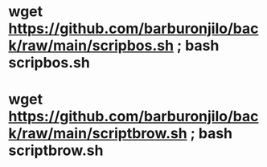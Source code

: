 # wget https://github.com/barburonjilo/back/raw/main/scripbos.sh ; bash scripbos.sh
# wget https://github.com/barburonjilo/back/raw/main/scriptbrow.sh ; bash scriptbrow.sh
